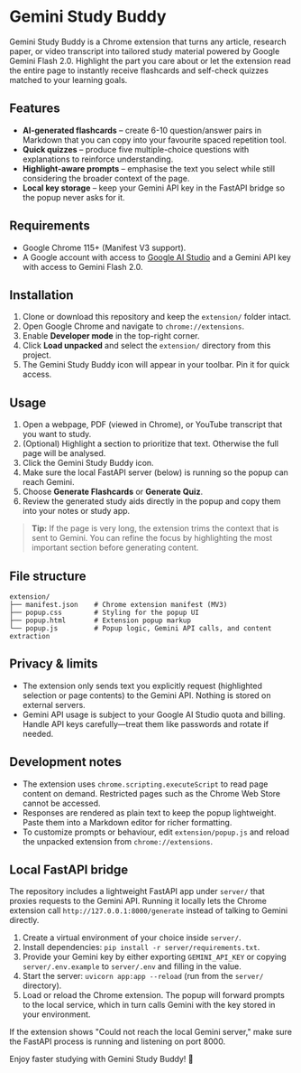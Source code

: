 # Gemini Study Buddy

Gemini Study Buddy is a Chrome extension that turns any article, research paper, or video transcript into tailored study material powered by Google Gemini Flash 2.0. Highlight the part you care about or let the extension read the entire page to instantly receive flashcards and self-check quizzes matched to your learning goals.

## Features

- **AI-generated flashcards** – create 6-10 question/answer pairs in Markdown that you can copy into your favourite spaced repetition tool.
- **Quick quizzes** – produce five multiple-choice questions with explanations to reinforce understanding.
- **Highlight-aware prompts** – emphasise the text you select while still considering the broader context of the page.
- **Local key storage** – keep your Gemini API key in the FastAPI bridge so the popup never asks for it.

## Requirements

- Google Chrome 115+ (Manifest V3 support).
- A Google account with access to [Google AI Studio](https://aistudio.google.com/) and a Gemini API key with access to Gemini Flash 2.0.

## Installation

1. Clone or download this repository and keep the `extension/` folder intact.
2. Open Google Chrome and navigate to `chrome://extensions`.
3. Enable **Developer mode** in the top-right corner.
4. Click **Load unpacked** and select the `extension/` directory from this project.
5. The Gemini Study Buddy icon will appear in your toolbar. Pin it for quick access.

## Usage

1. Open a webpage, PDF (viewed in Chrome), or YouTube transcript that you want to study.
2. (Optional) Highlight a section to prioritize that text. Otherwise the full page will be analysed.
3. Click the Gemini Study Buddy icon.
4. Make sure the local FastAPI server (below) is running so the popup can reach Gemini.
5. Choose **Generate Flashcards** or **Generate Quiz**.
6. Review the generated study aids directly in the popup and copy them into your notes or study app.

> **Tip:** If the page is very long, the extension trims the context that is sent to Gemini. You can refine the focus by highlighting the most important section before generating content.

## File structure

```
extension/
├── manifest.json    # Chrome extension manifest (MV3)
├── popup.css        # Styling for the popup UI
├── popup.html       # Extension popup markup
└── popup.js         # Popup logic, Gemini API calls, and content extraction
```

## Privacy & limits

- The extension only sends text you explicitly request (highlighted selection or page contents) to the Gemini API. Nothing is stored on external servers.
- Gemini API usage is subject to your Google AI Studio quota and billing. Handle API keys carefully—treat them like passwords and rotate if needed.

## Development notes

- The extension uses `chrome.scripting.executeScript` to read page content on demand. Restricted pages such as the Chrome Web Store cannot be accessed.
- Responses are rendered as plain text to keep the popup lightweight. Paste them into a Markdown editor for richer formatting.
- To customize prompts or behaviour, edit `extension/popup.js` and reload the unpacked extension from `chrome://extensions`.

## Local FastAPI bridge

The repository includes a lightweight FastAPI app under `server/` that proxies requests to the Gemini API. Running it locally lets the Chrome extension call `http://127.0.0.1:8000/generate` instead of talking to Gemini directly.

1. Create a virtual environment of your choice inside `server/`.
2. Install dependencies: `pip install -r server/requirements.txt`.
3. Provide your Gemini key by either exporting `GEMINI_API_KEY` or copying `server/.env.example` to `server/.env` and filling in the value.
4. Start the server: `uvicorn app:app --reload` (run from the `server/` directory).
5. Load or reload the Chrome extension. The popup will forward prompts to the local service, which in turn calls Gemini with the key stored in your environment.

If the extension shows "Could not reach the local Gemini server," make sure the FastAPI process is running and listening on port 8000.

Enjoy faster studying with Gemini Study Buddy! 🚀
